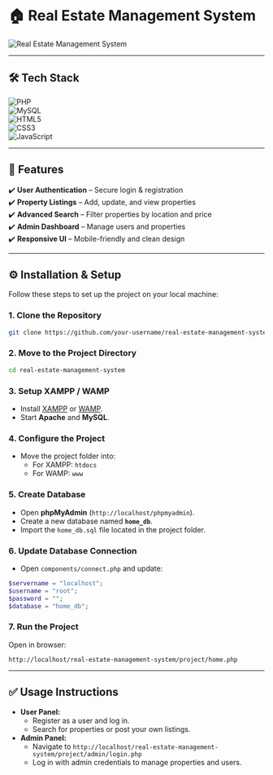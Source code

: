# 🏠 Real Estate Management System  

![Real Estate Management System](https://img.shields.io/badge/Real%20Estate%20Management%20System-Project-blue?style=for-the-badge&logo=homeadvisor)  

---

## 🛠 Tech Stack  
![PHP](https://img.shields.io/badge/PHP-777BB4?style=for-the-badge&logo=php&logoColor=white)  
![MySQL](https://img.shields.io/badge/MySQL-4479A1?style=for-the-badge&logo=mysql&logoColor=white)  
![HTML5](https://img.shields.io/badge/HTML5-E34F26?style=for-the-badge&logo=html5&logoColor=white)  
![CSS3](https://img.shields.io/badge/CSS3-1572B6?style=for-the-badge&logo=css3&logoColor=white)  
![JavaScript](https://img.shields.io/badge/JavaScript-F7DF1E?style=for-the-badge&logo=javascript&logoColor=black)  

---

## 📌 Features  
✔️ **User Authentication** – Secure login & registration  
✔️ **Property Listings** – Add, update, and view properties  
✔️ **Advanced Search** – Filter properties by location and price  
✔️ **Admin Dashboard** – Manage users and properties  
✔️ **Responsive UI** – Mobile-friendly and clean design  

---

## ⚙️ Installation & Setup  

Follow these steps to set up the project on your local machine:  

### **1. Clone the Repository**  
```bash
git clone https://github.com/your-username/real-estate-management-system.git
```

### **2. Move to the Project Directory**  
```bash
cd real-estate-management-system
```

### **3. Setup XAMPP / WAMP**  
- Install [XAMPP](https://www.apachefriends.org/) or [WAMP](https://www.wampserver.com/).  
- Start **Apache** and **MySQL**.  

### **4. Configure the Project**  
- Move the project folder into:  
  - For XAMPP: `htdocs`  
  - For WAMP: `www`  

### **5. Create Database**  
- Open **phpMyAdmin** (`http://localhost/phpmyadmin`).  
- Create a new database named **`home_db`**.  
- Import the `home_db.sql` file located in the project folder.  

### **6. Update Database Connection**  
- Open `components/connect.php` and update:  
```php
$servername = "localhost";
$username = "root";
$password = "";
$database = "home_db";
```

### **7. Run the Project**  
Open in browser:  
```
http://localhost/real-estate-management-system/project/home.php
```

---

## ✅ Usage Instructions  
- **User Panel:**  
  - Register as a user and log in.  
  - Search for properties or post your own listings.  
- **Admin Panel:**  
  - Navigate to `http://localhost/real-estate-management-system/project/admin/login.php`  
  - Log in with admin credentials to manage properties and users.  
